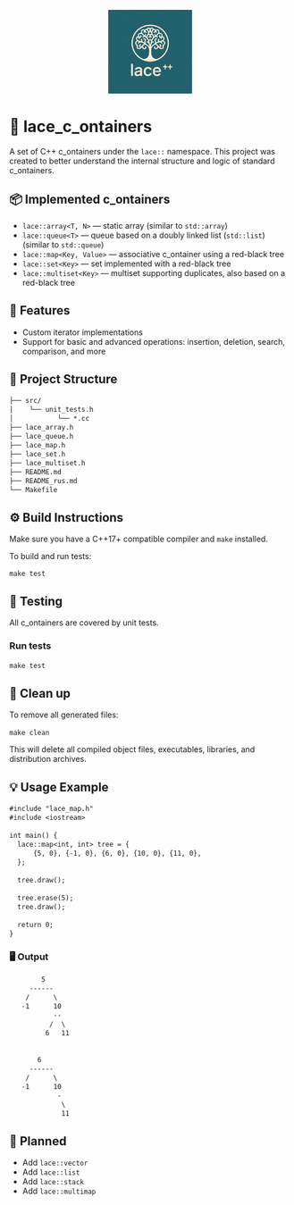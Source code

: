 <p align="center">
  <img src="logo.png" width="150" alt="lace logo">
</p>

# 🧵 lace_c_ontainers

A set of C++ c_ontainers under the `lace::` namespace. This project was created to better understand the internal structure and logic of standard c_ontainers.

## 📦 Implemented c_ontainers

- `lace::array<T, N>` — static array (similar to `std::array`)
- `lace::queue<T>` — queue based on a doubly linked list (`std::list`) (similar to `std::queue`)
- `lace::map<Key, Value>` — associative c_ontainer using a red-black tree
- `lace::set<Key>` — set implemented with a red-black tree
- `lace::multiset<Key>` — multiset supporting duplicates, also based on a red-black tree

## 🔧 Features

- Custom iterator implementations
- Support for basic and advanced operations: insertion, deletion, search, comparison, and more

## 📁 Project Structure

```
├── src/ 
│    └── unit_tests.h 
│           └── *.cc 
├── lace_array.h 
├── lace_queue.h 
├── lace_map.h 
├── lace_set.h 
├── lace_multiset.h 
├── README.md 
├── README_rus.md 
└── Makefile 
```

## ⚙️ Build Instructions

Make sure you have a C++17+ compatible compiler and `make` installed.

To build and run tests:

```
make test
```

## 🧪 Testing

All c_ontainers are covered by unit tests.

### Run tests

```make test```

## 🧹 Clean up

To remove all generated files:

```make clean```

This will delete all compiled object files, executables, libraries, and distribution archives.

## 💡 Usage Example

```
#include "lace_map.h"
#include <iostream>

int main() {
  lace::map<int, int> tree = {
      {5, 0}, {-1, 0}, {6, 0}, {10, 0}, {11, 0},
  };

  tree.draw();

  tree.erase(5);
  tree.draw();

  return 0;
}
```
### 🖥️ Output

```
        5        
     ------     
    /      \    
   -1      10   
           --   
          /  \  
         6   11 
                

       6        
     ------     
    /      \    
   -1      10   
            -   
             \  
             11 
```

## 🚧 Planned

- Add `lace::vector`
- Add `lace::list`
- Add `lace::stack`
- Add `lace::multimap`
